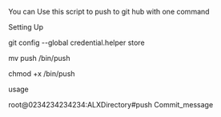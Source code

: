 You can Use this script to push to git hub with one command

Setting Up

git config --global credential.helper store

mv push /bin/push

chmod +x /bin/push


usage

root@0234234234234:ALXDirectory#push Commit_message
